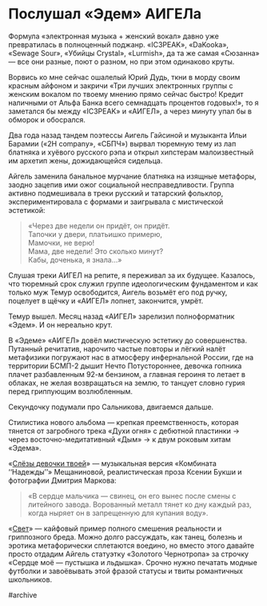 
# Послушал «Эдем» АИГЕЛа

​​Формула «электронная музыка + женский вокал» давно уже превратилась в полноценный поджанр. «IC3PEAK», «DaKooka», «Sewage Sour», «Убийцы Crystal», «Lurmish», да та же самая «Сюзанна» — все они разные, поют о разном, но при этом одинаково круты.

Ворвись ко мне сейчас ошалелый Юрий Дудь, ткни в морду своим красным айфоном и закричи «Три лучших электронных группы с женским вокалом по твоему мнению прямо сейчас быстро! Кредит наличными от Альфа Банка всего семнадцать процентов годовых!», то я заметался бы между «IC3PEAK» и «АИГЕЛ», а через минуту упал бы в обморок и обосрался.

Два года назад тандем поэтессы Аигель Гайсиной и музыканта Ильи Барамии («2H company», «СБПЧ») вырвал тюремную тему из лап блатняка и хуёвого русского рэпа и открыл хипстерам малоизвестный им архетип жены, дожидающейся сидельца. 

Айгель заменила банальное мурчание блатняка на изящные метафоры, заодно зацепив ими ожог социальной несправедливости. Группа активно подмешивала в треки русский и татарский фольклор, экспериментировала с формами и заигрывала с мистической эстетикой:

> «Через две недели он придёт, он придёт.  
> Тапочки у двери, платьишко примерю,  
> Мамочки, не верю!  
> Мама, две недели! Это сколько минут?  
> Кабы, доченька, я знала…»

Слушая треки АИГЕЛ на репите, я переживал за их будущее. Казалось, что тюремный срок служил группе идеологическим фундаментом и как только муж Темур освободится, Аигель возьмёт его под ручку, поцелует в щёчку и «АИГЕЛ» лопнет, закончится, умрёт.

Темур вышел. Месяц назад «АИГЕЛ» зарелизил полноформатник «Эдем». И он нереально крут.

В «Эдеме» «АИГЕЛ» довёл мистическую эстетику до совершенства. Путанный речитатив, нарочито частые повторы и лёгкий налёт метафизики погружают нас в атмосферу инфернальной России, где на территории БСМП-2 дышит Нечто Потустороннее, девочка гопника плачет разбавленным 92-м бензином, а главная героиня то летает в облаках, не желая возвращаться на землю, то танцует словно гурия перед гриппующим возлюбленным.

Секундочку подумали про Сальникова, двигаемся дальше.

Стилистика нового альбома — крепкая преемственность, которая тянется от загробного трека «Духи огня» с дебютной пластинки → через восточно-медитативный «Дым» → к двум роковым хитам «Эдема». 

«[Слёзы девочки твоей][1]» — музыкальная версия «Комбината ‘‘Надежды’’» Мещаниновой, реалистическая проза Ксении Букши и фотографии Дмитрия Маркова:

> «В сердце мальчика — свинец, он его вынес после смены с литейного завода. Ворованный металл тянет ко дну каждый раз, когда ныряет он в запрещенную для купания воду».

«[Свет][2]» — кайфовый пример полного смешения реальности и гриппозного бреда. Можно долго рассуждать, как танец, болезнь и эротика метафорически сплетаются воедино, но вместо этого давайте просто отдадим Айгель статуэтку «Золотого Чернотропа» за строчку «Сердце моё — пустышка и льдышка». Срочно нужно печатать модные футболки и завоёвывать этой фразой статусы и твиты романтичных школьников.

[1]:	https://www.youtube.com/watch?v=qBfX8wHfdpw
[2]:	https://www.youtube.com/watch?v=qBfX8wHfdpw

#archive